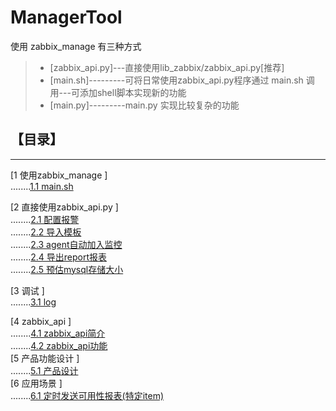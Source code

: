 # ManagerTool

使用 zabbix_manage 有三种方式

> * [zabbix_api.py]---直接使用lib_zabbix/zabbix_api.py[推荐]
> * [main.sh]---------可将日常使用zabbix_api.py程序通过 main.sh 调用---可添加shell脚本实现新的功能
> * [main.py]---------main.py 实现比较复杂的功能

## 【目录】
----
[1 使用zabbix_manage ]  
........[1.1 main.sh](docs/sh_main.md)  

[2 直接使用zabbix_api.py ]  
........[2.1 配置报警](docs/alert.md)  
........[2.2 导入模板](docs/template.md)  
........[2.3 agent自动加入监控](docs/config.md)  
........[2.4 导出report报表](docs/report.md)  
........[2.5 预估mysql存储大小](docs/mysql.md)  

[3 调试 ]  
........[3.1 log](docs/log.md)  

[4 zabbix_api ]  
........[4.1 zabbix_api简介](docs/zabbix_api.md)  
........[4.2 zabbix_api功能](docs/zabbix_api_f.md)  
[5 产品功能设计 ]  
........[5.1 产品设计](docs/arch.md)  
[6 应用场景 ]  
........[6.1 定时发送可用性报表(特定item)](docs/app/send_report1.md)  

